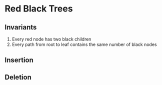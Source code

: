# Red Black Trees

## Invariants

1. Every red node has two black children
2. Every path from root to leaf contains the same number of black nodes

## Insertion

## Deletion
